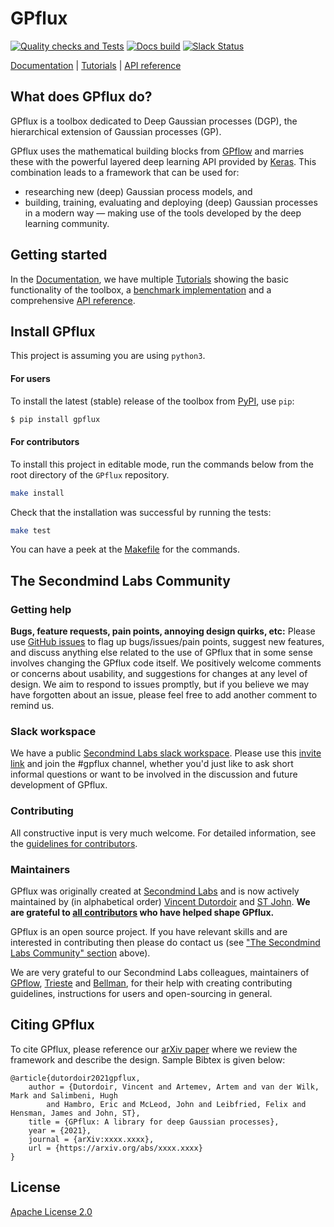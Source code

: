 # GPflux

<!-- TODO: -->
<!-- [![PyPI version](https://badge.fury.io/py/gpflux.svg)](https://badge.fury.io/py/gpflux) -->
<!-- [![Coverage Status](https://codecov.io/gh/secondmind-labs/GPflux/branch/develop/graph/badge.svg?token=<token>)](https://codecov.io/gh/secondmind-labs/GPflux) -->
[![Quality checks and Tests](https://github.com/secondmind-labs/GPflux/actions/workflows/quality-check.yaml/badge.svg)](https://github.com/secondmind-labs/GPflux/actions/workflows/quality-check.yaml)
[![Docs build](https://github.com/secondmind-labs/GPflux/actions/workflows/deploy.yaml/badge.svg)](https://github.com/secondmind-labs/GPflux/actions/workflows/deploy.yaml)
[![Slack Status](https://img.shields.io/badge/slack-GPflux-green.svg?logo=Slack)](https://join.slack.com/t/secondmind-labs/shared_invite/zt-oevvuosg-HMJeTtIIQUkNtpBu40wKvg)

[Documentation](https://sturdy-succotash-b048173d.pages.github.io/index.html) |
[Tutorials](https://sturdy-succotash-b048173d.pages.github.io/tutorials.html) |
[API reference](https://sturdy-succotash-b048173d.pages.github.io/autoapi/gpflux/index.html)

## What does GPflux do?

GPflux is a toolbox dedicated to Deep Gaussian processes (DGP), the hierarchical extension of Gaussian processes (GP).

GPflux uses the mathematical building blocks from [GPflow](http://www.gpflow.org/) and marries these with the powerful layered deep learning API provided by [Keras](https://www.tensorflow.org/api_docs/python/tf/keras).
This combination leads to a framework that can be used for:

- researching new (deep) Gaussian process models, and
- building, training, evaluating and deploying (deep) Gaussian processes in a modern way — making use of the tools developed by the deep learning community.


## Getting started

In the [Documentation](https://sturdy-succotash-b048173d.pages.github.io/index.html), we have multiple [Tutorials](https://sturdy-succotash-b048173d.pages.github.io/tutorials.html) showing the basic functionality of the toolbox, a [benchmark implementation](https://sturdy-succotash-b048173d.pages.github.io/tutorials.html) and a comprehensive [API reference](https://sturdy-succotash-b048173d.pages.github.io/autoapi/gpflux/index.html).


## Install GPflux

This project is assuming you are using `python3`.

#### For users

To install the latest (stable) release of the toolbox from [PyPI](https://pypi.org/), use `pip`:
```bash
$ pip install gpflux
```
#### For contributors

To install this project in editable mode, run the commands below from the root directory of the `GPflux` repository.
```bash
make install
```
Check that the installation was successful by running the tests:
```bash
make test
```
You can have a peek at the [Makefile](Makefile) for the commands.


## The Secondmind Labs Community

### Getting help

**Bugs, feature requests, pain points, annoying design quirks, etc:**
Please use [GitHub issues](https://github.com/secondmind-labs/GPflux/issues/) to flag up bugs/issues/pain points, suggest new features, and discuss anything else related to the use of GPflux that in some sense involves changing the GPflux code itself. We positively welcome comments or concerns about usability, and suggestions for changes at any level of design. We aim to respond to issues promptly, but if you believe we may have forgotten about an issue, please feel free to add another comment to remind us.

### Slack workspace

We have a public [Secondmind Labs slack workspace](https://secondmind-labs.slack.com/). Please use this [invite link](https://join.slack.com/t/secondmind-labs/shared_invite/zt-oevvuosg-HMJeTtIIQUkNtpBu40wKvg) and join the #gpflux channel, whether you'd just like to ask short informal questions or want to be involved in the discussion and future development of GPflux.


### Contributing

All constructive input is very much welcome. For detailed information, see the [guidelines for contributors](CONTRIBUTING.md).


### Maintainers

GPflux was originally created at [Secondmind Labs](https://www.secondmind.ai/labs/) and is now actively maintained by (in alphabetical order)
[Vincent Dutordoir](https://vdutor.github.io/) and
[ST John](https://github.com/st--/).
**We are grateful to [all contributors](CONTRIBUTORS.md) who have helped shape GPflux.**

GPflux is an open source project. If you have relevant skills and are interested in contributing then please do contact us (see ["The Secondmind Labs Community" section](#the-secondmind-labs-community) above).

We are very grateful to our Secondmind Labs colleagues, maintainers of [GPflow](https://github.com/GPflow/GPflow), [Trieste](https://github.com/secondmind-labs/trieste) and [Bellman](https://github.com/Bellman-devs/bellman), for their help with creating contributing guidelines, instructions for users and open-sourcing in general.


## Citing GPflux

To cite GPflux, please reference our [arXiv paper](https://arxiv.org/abs/xxxx.xxxx) where we review the framework and describe the design. Sample Bibtex is given below:

```
@article{dutordoir2021gpflux,
    author = {Dutordoir, Vincent and Artemev, Artem and van der Wilk, Mark and Salimbeni, Hugh
        and Hambro, Eric and McLeod, John and Leibfried, Felix and Hensman, James and John, ST},
    title = {GPflux: A library for deep Gaussian processes},
    year = {2021},
    journal = {arXiv:xxxx.xxxx},
    url = {https://arxiv.org/abs/xxxx.xxxx}
}
```


## License

[Apache License 2.0](LICENSE)
